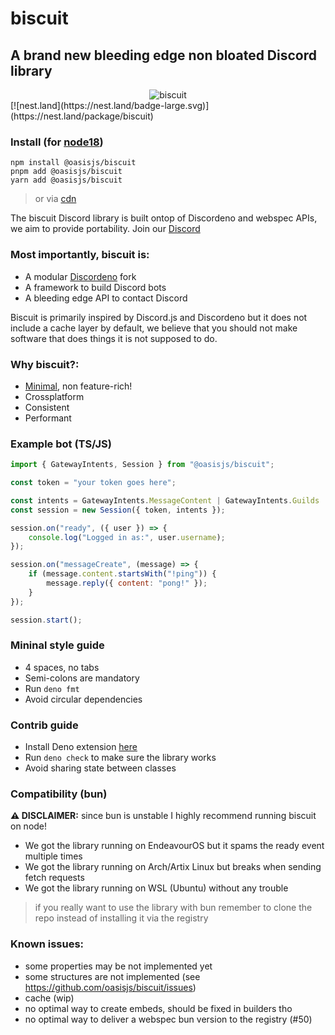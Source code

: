 # biscuit

## A brand new bleeding edge non bloated Discord library

<center>
<img align="middle" src="https://raw.githubusercontent.com/oasisjs/biscuit/main/assets/biscuit.svg" alt="biscuit" />
</center>
[![nest.land](https://nest.land/badge-large.svg)](https://nest.land/package/biscuit)

### Install (for [node18](https://nodejs.org/en/download/))

```sh-session
npm install @oasisjs/biscuit
pnpm add @oasisjs/biscuit
yarn add @oasisjs/biscuit
```

> or via [cdn](https://nest.land/package/biscuit)

The biscuit Discord library is built ontop of Discordeno and webspec APIs, we aim to provide portability. Join our
[Discord](https://discord.gg/zmuvzzEFz2)

### Most importantly, biscuit is:

- A modular [Discordeno](https://github.com/discordeno/discordeno) fork
- A framework to build Discord bots
- A bleeding edge API to contact Discord

Biscuit is primarily inspired by Discord.js and Discordeno but it does not include a cache layer by default, we believe
that you should not make software that does things it is not supposed to do.

### Why biscuit?:

- [Minimal](https://en.wikipedia.org/wiki/Unix_philosophy), non feature-rich!
- Crossplatform
- Consistent
- Performant

### Example bot (TS/JS)

```js
import { GatewayIntents, Session } from "@oasisjs/biscuit";

const token = "your token goes here";

const intents = GatewayIntents.MessageContent | GatewayIntents.Guilds | GatewayIntents.GuildMessages;
const session = new Session({ token, intents });

session.on("ready", ({ user }) => {
    console.log("Logged in as:", user.username);
});

session.on("messageCreate", (message) => {
    if (message.content.startsWith("!ping")) {
        message.reply({ content: "pong!" });
    }
});

session.start();
```

### Mininal style guide

- 4 spaces, no tabs
- Semi-colons are mandatory
- Run `deno fmt`
- Avoid circular dependencies

### Contrib guide

- Install Deno extension [here](https://marketplace.visualstudio.com/items?itemName=denoland.vscode-deno)
- Run `deno check` to make sure the library works
- Avoid sharing state between classes

### Compatibility (bun)

**⚠️ DISCLAIMER:** since bun is unstable I highly recommend running biscuit on node!

- We got the library running on EndeavourOS but it spams the ready event multiple times
- We got the library running on Arch/Artix Linux but breaks when sending fetch requests
- We got the library running on WSL (Ubuntu) without any trouble

> if you really want to use the library with bun remember to clone the repo instead of installing it via the registry

### Known issues:

- some properties may be not implemented yet
- some structures are not implemented (see https://github.com/oasisjs/biscuit/issues)
- cache (wip)
- no optimal way to create embeds, should be fixed in builders tho
- no optimal way to deliver a webspec bun version to the registry (#50)
